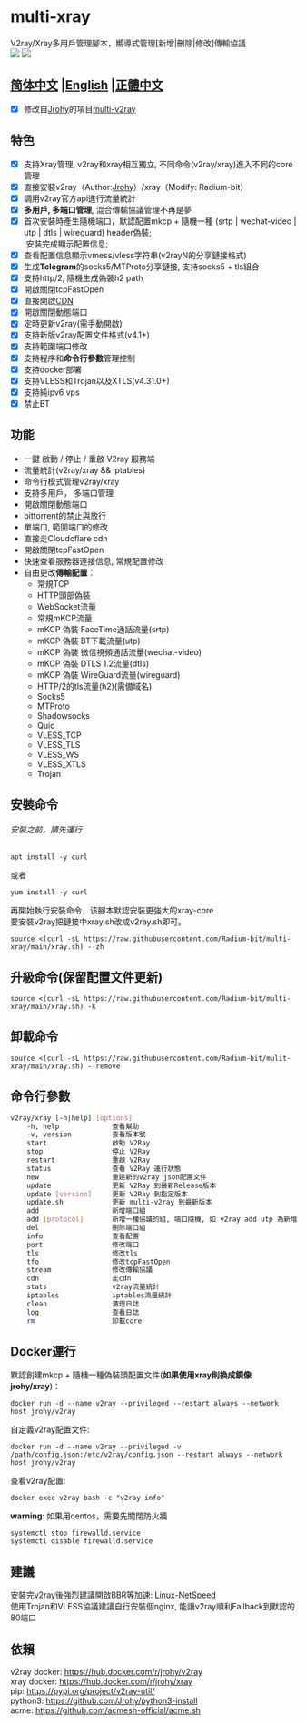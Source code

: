 # multi-xray

V2ray/Xray多用戶管理腳本，嚮導式管理[新增|刪除|修改]傳輸協議  
![](https://img.shields.io/pypi/v/v2ray-util.svg) 
![](https://img.shields.io/github/license/Jrohy/multi-v2ray.svg)

## [简体中文](README.md) |[English](README_EN.md) |[正體中文](README_TR.md)

- [x] 修改自[Jrohy](https://github.com/Jrohy)的項目[multi-v2ray](https://github.com/Jrohy/multi-v2ray)

## 特色

- [x] 支持Xray管理, v2ray和xray相互獨立, 不同命令(v2ray/xray)進入不同的core管理
- [x] 直接安裝v2ray（Author:[Jrohy](https://github.com/Jrohy)）/xray（Modify: Radium-bit）
- [x] 調用v2ray官方api進行流量統計
- [x] **多用戶, 多端口管理**, 混合傳輸協議管理不再是夢
- [x] 首次安裝時產生隨機端口，默認配置mkcp + 隨機一種 (srtp | wechat-video | utp | dtls | wireguard) header偽裝;  
   安裝完成顯示配置信息;
- [x] 查看配置信息顯示vmess/vless字符串(v2rayN的分享鏈接格式)
- [x] 生成**Telegram**的socks5/MTProto分享鏈接, 支持socks5 + tls組合
- [x] 支持http/2, 隨機生成偽裝h2 path
- [x] 開啟關閉tcpFastOpen
- [x] 直接開啟[CDN](https://github.com/Jrohy/multi-v2ray/wiki/CloudFlare-cdn%E4%BB%A3%E7%90%86v2ray%E6%B5%81%E9%87%8F)
- [x] 開啟關閉動態端口
- [x] 定時更新v2ray(需手動開啟)
- [x] 支持新版v2ray配置文件格式(v4.1+)
- [x] 支持範圍端口修改
- [x] 支持程序和**命令行參數**管理控制
- [x] 支持docker部署
- [x] 支持VLESS和Trojan以及XTLS(v4.31.0+)
- [x] 支持純ipv6 vps
- [x] 禁止BT

## 功能

- 一鍵 啟動 / 停止 / 重啟 V2ray 服務端
- 流量統計(v2ray/xray && iptables)
- 命令行模式管理v2ray/xray
- 支持多用戶， 多端口管理
- 開啟關閉動態端口
- bittorrent的禁止與放行
- 單端口, 範圍端口的修改
- 直接走Cloudcflare cdn
- 開啟關閉tcpFastOpen
- 快速查看服務器連接信息, 常規配置修改
- 自由更改**傳輸配置**：
  - 常規TCP
  - HTTP頭部偽裝
  - WebSocket流量
  - 常規mKCP流量
  - mKCP 偽裝 FaceTime通話流量(srtp)
  - mKCP 偽裝 BT下載流量(utp)
  - mKCP 偽裝 微信視頻通話流量(wechat-video)
  - mKCP 偽裝 DTLS 1.2流量(dtls)
  - mKCP 偽裝 WireGuard流量(wireguard)
  - HTTP/2的tls流量(h2)(需備域名) 
  - Socks5
  - MTProto
  - Shadowsocks
  - Quic
  - VLESS_TCP
  - VLESS_TLS
  - VLESS_WS
  - VLESS_XTLS
  - Trojan

## 安裝命令

###### 安裝之前，請先運行

```shell
apt install -y curl
```

或者

```shell
yum install -y curl
```

再開始執行安裝命令，该腳本默認安裝更強大的xray-core  
要安裝v2ray把鏈接中xray.sh改成v2ray.sh即可。

```
source <(curl -sL https://raw.githubusercontent.com/Radium-bit/multi-xray/main/xray.sh) --zh
```

## 升級命令(保留配置文件更新)

```
source <(curl -sL https://raw.githubusercontent.com/Radium-bit/multi-xray/main/xray.sh) -k
```

## 卸載命令

```
source <(curl -sL https://raw.githubusercontent.com/Radium-bit/mulit-xray/main/xray.sh) --remove
```

## 命令行參數

```bash
v2ray/xray [-h|help] [options]
    -h, help             查看幫助
    -v, version          查看版本號
    start                啟動 V2Ray
    stop                 停止 V2Ray
    restart              重啟 V2Ray
    status               查看 V2Ray 運行狀態
    new                  重建新的v2ray json配置文件
    update               更新 V2Ray 到最新Release版本
    update [version]     更新 V2Ray 到指定版本
    update.sh            更新 multi-v2ray 到最新版本
    add                  新增端口組
    add [protocol]       新增一種協議的組, 端口隨機, 如 v2ray add utp 為新增utp協議
    del                  刪除端口組
    info                 查看配置
    port                 修改端口
    tls                  修改tls
    tfo                  修改tcpFastOpen
    stream               修改傳輸協議
    cdn                  走cdn
    stats                v2ray流量統計
    iptables             iptables流量統計
    clean                清理日誌
    log                  查看日誌
    rm                   卸載core
```

## Docker運行

默認創建mkcp + 隨機一種偽裝頭配置文件(**如果使用xray則換成鏡像jrohy/xray**)：

```
docker run -d --name v2ray --privileged --restart always --network host jrohy/v2ray
```

自定義v2ray配置文件:

```
docker run -d --name v2ray --privileged -v /path/config.json:/etc/v2ray/config.json --restart always --network host jrohy/v2ray
```

查看v2ray配置:

```
docker exec v2ray bash -c "v2ray info"
```

**warning**: 如果用centos，需要先關閉防火牆

```
systemctl stop firewalld.service
systemctl disable firewalld.service
```

## 建議

安裝完v2ray後強烈建議開啟BBR等加速: [Linux-NetSpeed](https://github.com/chiakge/Linux-NetSpeed)  
使用Trojan和VLESS協議建議自行安裝個nginx, 能讓v2ray順利Fallback到默認的80端口

## 依賴

v2ray docker: https://hub.docker.com/r/jrohy/v2ray  
xray docker: https://hub.docker.com/r/jrohy/xray  
pip: https://pypi.org/project/v2ray-util/  
python3: https://github.com/Jrohy/python3-install  
acme: https://github.com/acmesh-official/acme.sh
